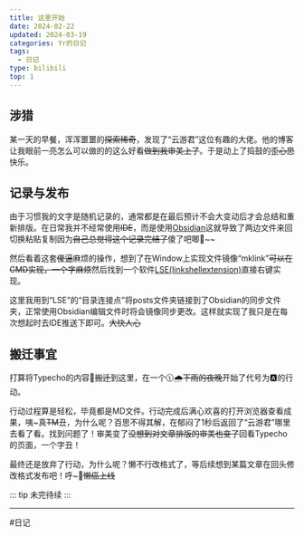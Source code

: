 ```yaml
---
title: 这里开始
date: 2024-02-22
updated: 2024-03-19
categories: Yr的日记
tags:
  - 日记
type: bilibili
top: 1
---
```


## 涉猎

某一天的早餐，浑浑噩噩的~~探索稀奇~~，发现了“云游君”这位有趣的大佬。他的博客让我眼前一亮怎么可以做的的这么好看~~做到我审美上了~~。于是动上了捣鼓的~~歪心思~~快乐。
<!-- more -->

## 记录与发布

由于习惯我的文字是随机记录的，通常都是在最后预计不会大变动后才会总结和重新排版。在日常我并不经常使用~~IDE~~，而是使用[Obsidian](https://obsidian.md)这就导致了两边文件来回切换粘贴复制因为~~自己总觉得这个记录完结了~~傻了吧唧🥲~~

然后看着这套~~傻逼~~麻烦的操作，想到了在Window上实现文件镜像“mklink”~~可以在CMD实现，一个字麻烦~~然后找到一个软件[LSE(linkshellextension)](https://schinagl.priv.at/nt/hardlinkshellext/linkshellextension.html)直接右键实现。

这里我用到“LSE”的“目录连接点”将posts文件夹链接到了Obsidian的同步文件夹，正常使用Obsidian编辑文件时将会镜像同步更改。这样就实现了我只是在每次想起时去IDE推送下即可。~~大快人心~~

## 搬迁事宜

打算将Typecho的内容🚚~~搬迁~~到这里，在一个🕦🌧️~~下雨的夜晚~~开始了代号为🅰️的行动。

行动过程算是轻松，毕竟都是MD文件。行动完成后满心欢喜的打开浏览器查看成果，咦~真~~TM~~丑，为什么呢？百思不得其解，在郁闷了1秒后返回了“云游君”哪里去看了看。找到问题了！审美变了~~没想到对文章排版的审美也变了~~回看Typecho的页面，一个字丑！

最终还是放弃了行动，为什么呢？懒不行改格式了，等后续想到某篇文章在回头修改格式发布吧！呼\~🐌~~懒癌上线~~


::: tip
未完待续
:::



---
#日记






